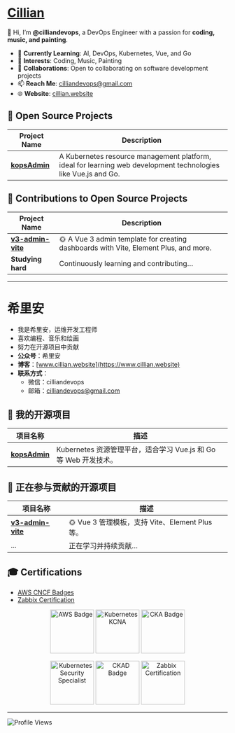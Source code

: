 
# [Cillian](https://www.cillian.website)

👋 Hi, I’m **@cilliandevops**, a DevOps Engineer with a passion for **coding, music, and painting**.

- 🌱 **Currently Learning**: AI, DevOps, Kubernetes, Vue, and Go
- 👀 **Interests**: Coding, Music, Painting
- 💼 **Collaborations**: Open to collaborating on software development projects
- 📫 **Reach Me**: cilliandevops@gmail.com
- 🌐 **Website**: [cillian.website](https://www.cillian.website)

## 📂 Open Source Projects

| Project Name | Description |
| ------------ | ----------- |
| [**kopsAdmin**](https://github.com/cilliandevops/kopsAdmin) | A Kubernetes resource management platform, ideal for learning web development technologies like Vue.js and Go. |

## 👥 Contributions to Open Source Projects

| Project Name | Description |
| ------------ | ----------- |
| [**v3-admin-vite**](https://github.com/un-pany/v3-admin-vite) | 🌞 A Vue 3 admin template for creating dashboards with Vite, Element Plus, and more. |
| **Studying hard** | Continuously learning and contributing… |

---

# 希里安

- 我是希里安，运维开发工程师
- 喜欢编程、音乐和绘画
- 努力在开源项目中贡献
- **公众号**：希里安
- **博客**：[www.cillian.website](https://www.cillian.website)
- **联系方式**：
    - 微信：cilliandevops
    - 邮箱：cilliandevops@gmail.com

## 📂 我的开源项目

| 项目名称 | 描述 |
| -------- | ---- |
| [**kopsAdmin**](https://github.com/cilliandevops/kops) | Kubernetes 资源管理平台，适合学习 Vue.js 和 Go 等 Web 开发技术。 |

## 👥 正在参与贡献的开源项目

| 项目名称 | 描述 |
| -------- | ---- |
| [**v3-admin-vite**](https://github.com/un-pany/v3-admin-vite) | 🌞 Vue 3 管理模板，支持 Vite、Element Plus 等。 |
| ... | 正在学习并持续贡献… |

## 🎓 Certifications

- [AWS CNCF Badges](https://www.credly.com/users/cilliandevops/badges)
- [Zabbix Certification](https://www.zabbix.com/certificate/?firstname=Xuerui&lastname=Zhang&certificate=CU-2306-014)

<p align="center">
   <img width="100" height="100" src="https://images.credly.com/size/340x340/images/bd31ef42-d460-493e-8503-39592aaf0458/image.png" alt="AWS Badge" />
   <img width="100" height="100" src="https://images.credly.com/size/340x340/images/cc8adc83-1dc6-4d57-8e20-22171247e052/blob" alt="Kubernetes KCNA" />
   <img width="100" height="100" src="https://images.credly.com/size/340x340/images/8b8ed108-e77d-4396-ac59-2504583b9d54/cka_from_cncfsite__281_29.png" alt="CKA Badge" />
</p>

<p align="center">
   <img width="100" height="100" src="https://images.credly.com/size/340x340/images/9945dfcb-1cca-4529-85e6-db1be3782210/kubernetes-security-specialist-logo2.png" alt="Kubernetes Security Specialist" />
   <img width="100" height="100" src="https://images.credly.com/size/340x340/images/f28f1d88-428a-47f6-95b5-7da1dd6c1000/KCNA_badge.png" alt="CKAD Badge" />
   <img width="100" height="100" src="https://assets.zabbix.com/img/certificate_validation/certified_user_6_0_certificate.png" alt="Zabbix Certification" />
</p>

---

![Profile Views](https://komarev.com/ghpvc/?username=cilliandevops&style=for-the-badge)



